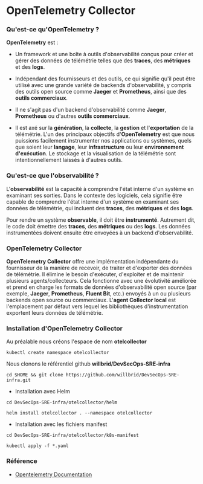 # OpenTelemetry Collector

### Qu'est-ce qu'OpenTelemetry ?

**OpenTelemetry** est :

- Un framework et une boîte à outils d'observabilité conçus pour créer et gérer des données de télémétrie telles que des **traces**, des **métriques** et des **logs**.

- Indépendant des fournisseurs et des outils, ce qui signifie qu'il peut être utilisé avec une grande variété de backends d'observabilité, y compris des outils open source comme **Jaeger** et **Prometheus**, ainsi que des **outils commerciaux**.

- Il ne s'agit pas d'un backend d'observabilité comme **Jaeger**, **Prometheus** ou d'autres **outils commerciaux**.

- Il est axé sur la **génération**, la **collecte**, la **gestion** et l'**exportation** de la télémétrie. L'un des principaux objectifs d'**OpenTelemetry** est que nous puissions facilement instrumenter nos applications ou systèmes, quels que soient leur **langage**, leur **infrastructure** ou leur **environnement d'exécution**. Le stockage et la visualisation de la télémétrie sont intentionnellement laissés à d'autres outils.

### Qu'est-ce que l'observabilité ?

L'**observabilité** est la capacité à comprendre l'état interne d'un système en examinant ses sorties. Dans le contexte des logiciels, cela signifie être capable de comprendre l'état interne d'un système en examinant ses données de télémétrie, qui incluent des **traces**, des **métriques** et des **logs**.

Pour rendre un système **observable**, il doit être **instrumenté**. Autrement dit, le code doit émettre des **traces**, des **métriques** ou des **logs**. Les données instrumentées doivent ensuite être envoyées à un backend d'observabilité.

### OpenTelemetry Collector

**OpenTelemetry Collector** offre une implémentation indépendante du fournisseur de la manière de recevoir, de traiter et d'exporter des données de télémétrie. Il élimine le besoin d'exécuter, d'exploiter et de maintenir plusieurs agents/collecteurs. Cela fonctionne avec une évolutivité améliorée et prend en charge les formats de données d'observabilité open source (par exemple, **Jaeger**, **Prometheus**, **Fluent Bit**, etc.) envoyés à un ou plusieurs backends open source ou commerciaux. L'**agent Collector local** est l'emplacement par défaut vers lequel les bibliothèques d'instrumentation exportent leurs données de télémétrie.

### Installation d'OpenTelemetry Collector

Au préalable nous créons l'espace de nom **otelcollector**

```
kubectl create namespace otelcollector
```

Nous clonons le référentiel github **willbrid/DevSecOps-SRE-infra**

```
cd $HOME && git clone https://github.com/willbrid/DevSecOps-SRE-infra.git
```

- Installation avec Helm

```
cd DevSecOps-SRE-infra/otelcollector/helm
```

```
helm install otelcollector . --namespace otelcollector 
```

- Installation avec les fichiers manifest

```
cd DevSecOps-SRE-infra/otelcollector/k8s-manifest
```

```
kubectl apply -f *.yaml
```

### Référence

- [Opentelemetry Documentation](https://opentelemetry.io/docs)